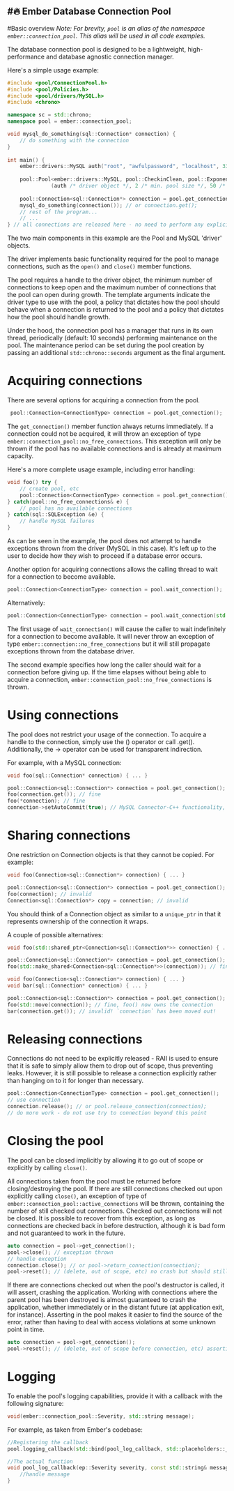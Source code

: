 #🔥 **Ember Database Connection Pool**
---

#Basic overview
*Note: For brevity, `pool` is an alias of the namespace `ember::connection_pool`. This alias will be used in all code examples.*

The database connection pool is designed to be a lightweight, high-performance and database agnostic connection manager.

Here's a simple usage example:

```cpp
#include <pool/ConnectionPool.h>
#include <pool/Policies.h>
#include <pool/drivers/MySQL.h>
#include <chrono>

namespace sc = std::chrono;
namespace pool = ember::connection_pool;

void mysql_do_something(sql::Connection* connection) {
    // do something with the connection
}
    
int main() {
    ember::drivers::MySQL auth("root", "awfulpassword", "localhost", 3306, "login_db");
    
    pool::Pool<ember::drivers::MySQL, pool::CheckinClean, pool::ExponentialGrowth> pool
              (auth /* driver object */, 2 /* min. pool size */, 50 /* max. pool size */, seconds(300) /* connection keep-alive time */);
              
    pool::Connection<sql::Connection*> connection = pool.get_connection(); // use 'auto connection' for easier driver swapping
    mysql_do_something(connection()); // or connection.get();
    // rest of the program...
    // ...
} // all connections are released here - no need to perform any explicit closing on the pool

```

The two main components in this example are the Pool and MySQL 'driver' objects.

The driver implements basic functionality required for the pool to manage connections, such as the `open()` and `close()` member functions. 

The pool requires a handle to the driver object, the minimum number of connections to keep open and the maximum number of connections that the pool can open during growth. The template arguments indicate the driver type to use with the pool, a policy that dictates how the pool should behave when a connection is returned to the pool and a policy that dictates how the pool should handle growth.

Under the hood, the connection pool has a manager that runs in its own thread, periodically (default: 10 seconds) performing maintenance on the pool. The maintenance period can be set during the pool creation by passing an additional `std::chrono::seconds` argument as the final argument.

# Acquiring connections
There are several options for acquiring a connection from the pool.
```cpp
 pool::Connection<ConnectionType> connection = pool.get_connection();
```
The `get_connection()` member function always returns immediately. If a connection could not be acquired, it will throw an exception of type `ember::connection_pool::no_free_connections`. This exception will only be thrown if the pool has no available connections and is already at maximum capacity.

Here's a more complete usage example, including error handling:
```cpp
void foo() try {
    // create pool, etc
    pool::Connection<ConnectionType> connection = pool.get_connection();
} catch(pool::no_free_connections& e) {
    // pool has no available connections
} catch(sql::SQLException &e) {
    // handle MySQL failures
}
```

As can be seen in the example, the pool does not attempt to handle exceptions thrown from the driver (MySQL in this case). It's left up to the user to decide how they wish to proceed if a database error occurs.

Another option for acquiring connections allows the calling thread to wait for a connection to become available.
```cpp
pool::Connection<ConnectionType> connection = pool.wait_connection();
```

Alternatively:
```cpp
pool::Connection<ConnectionType> connection = pool.wait_connection(std::chrono::milliseconds(1000));
```

The first usage of `wait_connection()` will cause the caller to wait indefinitely for a connection to become available. It will never throw an exception of type `ember::connection::no_free_connections` but it will still propagate exceptions thrown from the database driver. 

The second example specifies how long the caller should wait for a connection before giving up. If the time elapses without being able to acquire a connection, `ember::connection_pool::no_free_connections` is thrown.

# Using connections
The pool does not restrict your usage of the connection. To acquire a handle to the connection, simply use the () operator or call .get(). Additionally, the -> operator can be used for transparent indirection.

For example, with a MySQL connection:
```cpp
void foo(sql::Connection* connection) { ... }

pool::Connection<sql::Connection*> connection = pool.get_connection();
foo(connection.get()); // fine
foo(*connection); // fine
connection->setAutoCommit(true); // MySQL Connector-C++ functionality, fine
```

# Sharing connections
One restriction on Connection objects is that they cannot be copied. For example:
```cpp
void foo(Connection<sql::Connection*> connection) { ... }

pool::Connection<sql::Connection*> connection = pool.get_connection();
foo(connection); // invalid
Connection<sql::Connection*> copy = connection; // invalid
```

You should think of a Connection object as similar to a `unique_ptr` in that it represents ownership of the connection it wraps.

A couple of possible alternatives:
```cpp
void foo(std::shared_ptr<Connection<sql::Connection*>> connection) { ... }

pool::Connection<sql::Connection*> connection = pool.get_connection();
foo(std::make_shared<Connection<sql::Connection*>>(connection)); // fine but not recommended
```

```cpp
void foo(Connection<sql::Connection*> connection) { ... }
void bar(sql::Connection* connection) { ... }

pool::Connection<sql::Connection*> connection = pool.get_connection();
foo(std::move(connection)); // fine, foo() now owns the connection
bar(connection.get()); // invalid! `connection` has been moved out!
```

# Releasing connections
Connections do not need to be explicitly released - RAII is used to ensure that it is safe to simply allow them to drop out of scope, thus preventing leaks. However, it is still possible to release a connection explicitly rather than hanging on to it for longer than necessary.

```cpp
pool::Connection<ConnectionType> connection = pool.get_connection();
// use connection
connection.release(); // or pool.release_connection(connection);
// do more work - do not use try to connection beyond this point
```

# Closing the pool
The pool can be closed implicitly by allowing it to go out of scope or explicitly by calling `close()`.

All connections taken from the pool must be returned before closing/destroying the pool. If there are still connections checked out upon explicitly calling `close()`, an exception of type of `ember::connection_pool::active_connections` will be thrown, containing the number of still checked out connections. Checked out connections will not be closed. It is possible to recover from this exception, as long as connections are checked back in before destruction, although it is bad form and not guaranteed to work in the future.

```cpp
auto connection = pool->get_connection();
pool->close(); // exception thrown
// handle exception
connection.close(); // or pool->return_connection(connection);
pool->reset(); // (delete, out of scope, etc) no crash but should still be fixed
```

If there are connections checked out when the pool's destructor is called, it will assert, crashing the application. Working with connections where the parent pool has been destroyed is almost guaranteed to crash the application, whether immediately or in the distant future (at application exit, for instance). Asserting in the pool makes it easier to find the source of the error, rather than having to deal with access violations at some unknown point in time.

```cpp
auto connection = pool->get_connection();
pool->reset(); // (delete, out of scope before connection, etc) assertion!
```

# Logging
To enable the pool's logging capabilities, provide it with a callback with the following signature:
```cpp
void(ember::connection_pool::Severity, std::string message);
```

For example, as taken from Ember's codebase:
```cpp
//Registering the callback
pool.logging_callback(std::bind(pool_log_callback, std::placeholders::_1, std::placeholders::_2, logger));

//The actual function
void pool_log_callback(ep::Severity severity, const std::string& message, el::Logger* logger) {
    //handle message
}
```
